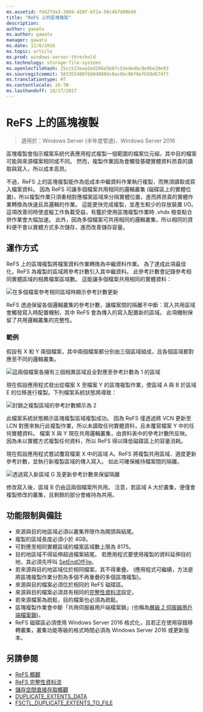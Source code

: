 ```yaml
---
ms.assetid: fd427da3-3869-428f-bf2a-56c4b7d99b40
title: "ReFS 上的區塊複製"
description: 
author: gawatu
ms.author: gawatu
manager: gawatu
ms.date: 12/6/2016
ms.topic: article
ms.prod: windows-server-threshold
ms.technology: storage-file-systems
ms.openlocfilehash: 25cc523eaa2ed266e5b07c53ede4bc9e9be20e93
ms.sourcegitcommit: 583355400f6b0d880dc0ac6bc06f0efb50d674f7
ms.translationtype: HT
ms.contentlocale: zh-TW
ms.lasthandoff: 10/17/2017
---
```

# <a name="block-cloning-on-refs"></a>ReFS 上的區塊複製
>適用於：Windows Server (半年度管道)、Windows Server 2016

區塊複製會指示檔案系統代表應用程式複製一個範圍的檔案位元組，其中目的檔案可能與來源檔案相同或不同。 然而，複製作業因為會觸發基礎實體資料昂貴的讀取與寫入，所以成本高昂。 

不過，ReFS 上的區塊複製能作為低成本中繼資料作業執行複製，而無須讀取或寫入檔案資料。 因為 ReFS 可讓多個檔案共用相同的邏輯叢集 (磁碟區上的實體位置)，所以複製作業只須重相對應檔案區域來分隔實體位置，進而將昂貴的實體作業轉換為快速且具邏輯的作業。 這能更快完成複製，並產生較少的存放裝置 I/O。 這項改善同時使虛擬工作負載受益，有鑑於使用區塊複製作業時 .vhdx 檢查點合併作業會大幅加速。 此外，因為多個檔案可共用相同的邏輯叢集，所以相同的資料便不會以實體方式多次儲存，進而改善儲存容量。 
  
## <a name="how-it-works"></a>運作方式 

ReFS 上的區塊複製將檔案資料作業轉換為中繼資料作業。 為了達成此項最佳化，ReFS 為複製的區域將參考計數引入其中繼資料。 此參考計數會記錄參考相同實體區域的相異檔案區域數。 這能讓多個檔案共用相同的實體資料：

![在多個檔案參考相同區域時顯示參考計數更新](media/ref-count-example.gif)

ReFS 透過保留各個邏輯叢集的參考計數，讓檔案間的隔離不中斷：寫入共用區域會觸發寫入時配置機制，其中 ReFS 會為傳入的寫入配置新的區域。 此項機制保留了共用邏輯叢集的完整性。 

### <a name="example"></a>範例
假設有 X 和 Y 兩個檔案，其中兩個檔案都分別由三個區域組成，且各個區域都對應至不同的邏輯叢集。

![這兩個檔案各擁有三個相異區域且全對應至參考計數為 1 的區域](media/block-clone-1.png)

現在假設應用程式發出從檔案 X 至檔案 Y 的區塊複製作業，使區域 A 與 B 於區域 E 的位移進行複製。下列檔案系統狀態將導致：

![封鎖之複製區域的參考計數顯示為 2](media/block-clone-2.png)

此檔案系統狀態顯示區塊複製區域複製成功。 因為 ReFS 僅透過將 VCN 更新至 LCN 對應來執行此複製作業，所以未讀取任何實體資料，且未覆寫檔案 Y 中的任何實體資料。 檔案 X 與 Y 現在共用邏輯叢集，由資料表中的參考計數所反映。 因為未以實體方式複製任何資料，所以 ReFS 得以降低磁碟區上的容量消耗。 

現在假設應用程式嘗試覆寫檔案 X 中的區域 A。ReFS 將複製共用區域、適度更新參考計數，並執行新複製區域的傳入寫入。 如此可確保維持檔案間的隔離。   

![透過寫入新區域 G 及更新參考計數來保留隔離](media/block-clone-3.png)

修改寫入後，區域 B 仍由這兩個檔案所共用。 注意，若區域 A 大於叢集，便僅會複製修改的叢集，且剩餘的部分會維持為共用。


## <a name="functionality-restrictions-and-remarks"></a>功能限制與備註
- 來源與目的地區域必須以叢集界限作為開頭與結尾。 
- 複製的區域長度必須小於 4GB。 
- 可對應至相同實體區域的檔案區域數上限為 8175。
- 目的地區域不得延伸超過檔案結尾。 若應用程式要使用複製的資料延伸目的地，其必須先呼叫 [SetEndOfFile](https://msdn.microsoft.com/library/windows/desktop/aa365531(v=vs.85).aspx)。 
- 若來源與目的地區域位於相同檔案，其不得重疊。 (應用程式可繼續，方法是將區塊複製作業分割為多個不再重疊的多個區塊複製)。
- 來源與目的檔案必須位於相同的 ReFS 磁碟區。 
- 來源與目的檔案必須具有相同的[完整性資料流](https://msdn.microsoft.com/library/windows/desktop/gg258117(v=vs.85).aspx)設定。 
- 若來源檔案為疏鬆，目的檔案也必須為疏鬆。 
- 區塊複製作業會中斷「共用伺服器用戶端檔案鎖」(也稱為[層級 2 伺服器用戶端檔案鎖](https://msdn.microsoft.com/library/windows/desktop/aa365713(v=vs.85).aspx))。
- ReFS 磁碟區必須使用 Windows Server 2016 格式化，且若正在使用容錯移轉叢集，叢集功能等級的格式時間必須為 Windows Server 2016 或更新版本。 

## <a name="see-also"></a>另請參閱

-   [ReFS 概觀](refs-overview.md)
-   [ReFS 完整性資料流](integrity-streams.md)
-   [儲存空間直接存取概觀](../storage-spaces/storage-spaces-direct-overview.md)
-   [DUPLICATE_EXTENTS_DATA](https://msdn.microsoft.com/library/windows/desktop/mt590821(v=vs.85).aspx)
-   [FSCTL_DUPLICATE_EXTENTS_TO_FILE](https://msdn.microsoft.com/library/windows/desktop/mt590823(v=vs.85).aspx)
